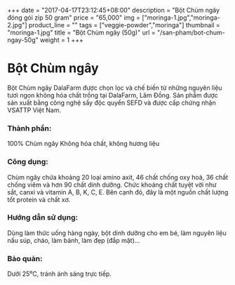 +++
date = "2017-04-17T23:12:45+08:00"
description = "Bột Chùm ngây đóng gói zip 50 gram"
price = "65,000"
img = ["moringa-1.jpg","moringa-2.jpg"]
product_line = ""
tags = ["veggie-powder","moringa"]
thumbnail = "moringa-1.jpg"
title = "Bột Chùm ngây (50g)"
url = "/san-pham/bot-chum-ngay-50g"
weight = 1
+++

# Bột Chùm ngây

Bột Chùm ngây DalaFarm được chọn lọc và chế biến từ những nguyên liệu 
tươi ngon không hóa chất trồng tại DalaFarm, Lâm Đồng. Sản phẩm được 
sản xuất bằng công nghệ sấy độc quyền SEFD và được cấp chứng nhận 
VSATTP Việt Nam.

### Thành phần: 
100% Chùm ngây
Không hóa chất, không hương liệu

### Công dụng: 
Chùm ngây chứa khoảng 20 loại 
amino axit, 46 chất chống oxy hoá, 
36 chất chống viêm và hơn 90 chất 
dinh dưỡng. Chức khoáng chất tuyệt 
vời như sắt, canxi và vitamin A, B, K, 
C, E. Bên cạnh đó, đây là một nguồn 
chất lượng tốt protein và chất xơ.

### Hướng dẫn sử dụng:  
Dùng làm thức uống hàng ngày, 
bột dinh dưỡng cho em bé, làm 
nguyên liệu nấu súp, cháo, làm 
bánh, làm đẹp (đắp mặt)…

### Bảo quản: 
Dưới 25⁰C, tránh ánh sáng trực tiếp.

